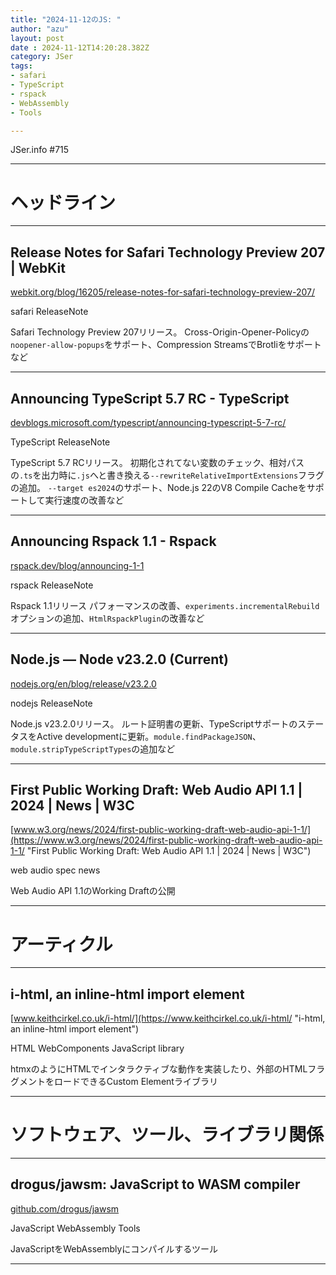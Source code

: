 ```yaml
---
title: "2024-11-12のJS: "
author: "azu"
layout: post
date : 2024-11-12T14:20:28.382Z
category: JSer
tags:
- safari
- TypeScript
- rspack
- WebAssembly
- Tools

---
```


JSer.info #715

----

<h1 class="site-genre">ヘッドライン</h1>

----

## Release Notes for Safari Technology Preview 207 | WebKit
[webkit.org/blog/16205/release-notes-for-safari-technology-preview-207/](https://webkit.org/blog/16205/release-notes-for-safari-technology-preview-207/ "Release Notes for Safari Technology Preview 207 | WebKit")
<p class="jser-tags jser-tag-icon"><span class="jser-tag">safari</span> <span class="jser-tag">ReleaseNote</span></p>

Safari Technology Preview 207リリース。
Cross-Origin-Opener-Policyの`noopener-allow-popups`をサポート、Compression StreamsでBrotliをサポートなど


----

## Announcing TypeScript 5.7 RC - TypeScript
[devblogs.microsoft.com/typescript/announcing-typescript-5-7-rc/](https://devblogs.microsoft.com/typescript/announcing-typescript-5-7-rc/ "Announcing TypeScript 5.7 RC - TypeScript")
<p class="jser-tags jser-tag-icon"><span class="jser-tag">TypeScript</span> <span class="jser-tag">ReleaseNote</span></p>

TypeScript 5.7 RCリリース。
初期化されてない変数のチェック、相対パスの`.ts`を出力時に`.js`へと書き換える`--rewriteRelativeImportExtensions`フラグの追加。
`--target es2024`のサポート、Node.js 22のV8 Compile Cacheをサポートして実行速度の改善など


----

## Announcing Rspack 1.1 - Rspack
[rspack.dev/blog/announcing-1-1](https://rspack.dev/blog/announcing-1-1 "Announcing Rspack 1.1 - Rspack")
<p class="jser-tags jser-tag-icon"><span class="jser-tag">rspack</span> <span class="jser-tag">ReleaseNote</span></p>

Rspack 1.1リリース
パフォーマンスの改善、`experiments.incrementalRebuild`オプションの追加、`HtmlRspackPlugin`の改善など


----

## Node.js — Node v23.2.0 (Current)
[nodejs.org/en/blog/release/v23.2.0](https://nodejs.org/en/blog/release/v23.2.0 "Node.js — Node v23.2.0 (Current)")
<p class="jser-tags jser-tag-icon"><span class="jser-tag">nodejs</span> <span class="jser-tag">ReleaseNote</span></p>

Node.js v23.2.0リリース。
ルート証明書の更新、TypeScriptサポートのステータスをActive developmentに更新。`module.findPackageJSON`、`module.stripTypeScriptTypes`の追加など


----

## First Public Working Draft: Web Audio API 1.1 | 2024 | News | W3C
[www.w3.org/news/2024/first-public-working-draft-web-audio-api-1-1/](https://www.w3.org/news/2024/first-public-working-draft-web-audio-api-1-1/ "First Public Working Draft: Web Audio API 1.1 | 2024 | News | W3C")
<p class="jser-tags jser-tag-icon"><span class="jser-tag">web </span> <span class="jser-tag">audio</span> <span class="jser-tag">spec</span> <span class="jser-tag">news</span></p>

Web Audio API 1.1のWorking Draftの公開


----
<h1 class="site-genre">アーティクル</h1>

----

## i-html, an inline-html import element
[www.keithcirkel.co.uk/i-html/](https://www.keithcirkel.co.uk/i-html/ "i-html, an inline-html import element")
<p class="jser-tags jser-tag-icon"><span class="jser-tag">HTML</span> <span class="jser-tag">WebComponents</span> <span class="jser-tag">JavaScript</span> <span class="jser-tag">library</span></p>

htmxのようにHTMLでインタラクティブな動作を実装したり、外部のHTMLフラグメントをロードできるCustom Elementライブラリ


----
<h1 class="site-genre">ソフトウェア、ツール、ライブラリ関係</h1>

----

## drogus/jawsm: JavaScript to WASM compiler
[github.com/drogus/jawsm](https://github.com/drogus/jawsm "drogus/jawsm: JavaScript to WASM compiler")
<p class="jser-tags jser-tag-icon"><span class="jser-tag">JavaScript</span> <span class="jser-tag">WebAssembly</span> <span class="jser-tag">Tools</span></p>

JavaScriptをWebAssemblyにコンパイルするツール


----

